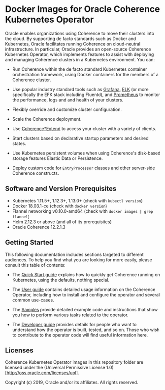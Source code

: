 # Docker Images for Oracle Coherence Kubernetes Operator

Oracle enables organizations using Coherence to move their clusters
into the cloud. By supporting de facto standards such as Docker and
Kubernetes, Oracle facilitates running Coherence on cloud-neutral
infrastructure. In particular, Oracle provides an open-source
Coherence Kubernetes Operator, which implements features to assist
with deploying and managing Coherence clusters in a Kubernetes
environment. You can:

* Run Coherence within the de facto standard Kubernetes container
  orchestration framework, using Docker containers for the members of a
  Coherence cluster.

* Use popular industry standard tools such as
  [Grafana](https://grafana.com/),
  [ELK](https://www.elastic.co/elk-stack) (or more specifically the EFK stack including Fluentd), and
  [Prometheus](https://prometheus.io/)
  to monitor the performance, logs and and health of your clusters.

* Flexibly override and customize cluster configuration.

* Scale the Coherence deployment.

* Use
  [Coherence*Extend](https://docs.oracle.com/middleware/12213/coherence/develop-remote-clients/building-your-first-extend-application.htm#COHCG5033)
  to access your cluster with a variety of clients.

* Start clusters based on declarative startup parameters and desired
  states.

* Use Kubernetes persistent volumes when using Coherence's disk-based
  storage features Elastic Data or Persistence.

* Deploy custom code for `EntryProcessor` classes and other
server-side Coherence constructs.

## Software and Version Prerequisites

* Kubernetes 1.11.5+, 1.12.3+, 1.13.0+ (check with `kubectl version`)
* Docker 18.03.1-ce (check with `docker version`)
* Flannel networking v0.10.0-amd64 (check with `docker images | grep flannel`)
* Helm 2.12.3 or above (and all of its prerequisites)
* Oracle Coherence 12.2.1.3

## Getting Started

  This following documentation includes sections targeted to different audiences.
  To help you find what you are looking for more easily, please consult
  this table of contents:

  * The [Quick Start guide](https://oracle.github.io/coherence-operator/docs/quickstart.html) explains how to
    quickly get Coherence running on Kubernetes, using the defaults,
    nothing special.

  * The [User guide](https://oracle.github.io/coherence-operator/docs/user-guide.html) contains detailed usage
    information on the Coherence Operator, including how to install and
    configure the operator and several common use-cases.

  * The [Samples](https://oracle.github.io/coherence-operator/docs/samples/) provide detailed example
    code and instructions that show you how to perform various tasks
    related to the operator.

  * The [Developer guide](https://oracle.github.io/coherence-operator/docs/developer.html) provides details for people
    who want to understand how the operator is built, tested, and so
    on. Those who wish to contribute to the operator code will find useful
    information here.

## Licenses

Coherence Kubernetes Operator images in this repository folder are licensed under the (Universal Permissive License 1.0) [http://oss.oracle.com/licenses/upl].

Copyright (c) 2019, Oracle and/or its affiliates. All rights reserved.
